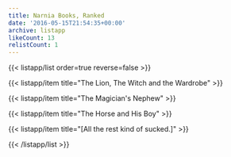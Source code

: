 ```yaml
---
title: Narnia Books, Ranked
date: '2016-05-15T21:54:35+00:00'
archive: listapp
likeCount: 13
relistCount: 1
---
```



{{< listapp/list order=true reverse=false >}}

   {{< listapp/item title="The Lion, The Witch and the Wardrobe" >}}

   {{< listapp/item title="The Magician's Nephew" >}}

   {{< listapp/item title="The Horse and His Boy" >}}

   {{< listapp/item title="[All the rest kind of sucked.]" >}}

{{< /listapp/list >}}
